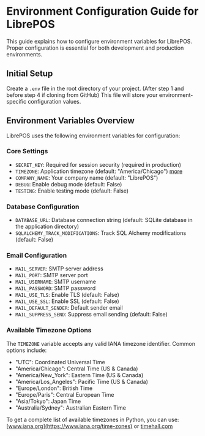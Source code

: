 # Environment Configuration Guide for LibrePOS

This guide explains how to configure environment variables for LibrePOS. Proper configuration is essential for both
development and production environments.

## Initial Setup
Create a `.env` file in the root directory of your project. (After step 1 and before step 4 if cloning from GitHub) This file will store your environment-specific configuration
values.


## Environment Variables Overview

LibrePOS uses the following environment variables for configuration:

### Core Settings

- `SECRET_KEY`: Required for session security (required in production)
- `TIMEZONE`: Application timezone (default: "America/Chicago") [more](#available-timezone-options)
- `COMPANY_NAME`: Your company name (default: "LibrePOS")
- `DEBUG`: Enable debug mode (default: False)
- `TESTING`: Enable testing mode (default: False)

### Database Configuration

- `DATABASE_URL`: Database connection string (default: SQLite database in the application directory)
- `SQLALCHEMY_TRACK_MODIFICATIONS`: Track SQL Alchemy modifications (default: False)

### Email Configuration

- `MAIL_SERVER`: SMTP server address
- `MAIL_PORT`: SMTP server port
- `MAIL_USERNAME`: SMTP username
- `MAIL_PASSWORD`: SMTP password
- `MAIL_USE_TLS`: Enable TLS (default: False)
- `MAIL_USE_SSL`: Enable SSL (default: False)
- `MAIL_DEFAULT_SENDER`: Default sender email
- `MAIL_SUPPRESS_SEND`: Suppress email sending (default: False)

### Available Timezone Options

The `TIMEZONE` variable accepts any valid IANA timezone identifier. Common options include:

- "UTC": Coordinated Universal Time
- "America/Chicago": Central Time (US & Canada)
- "America/New_York": Eastern Time (US & Canada)
- "America/Los_Angeles": Pacific Time (US & Canada)
- "Europe/London": British Time
- "Europe/Paris": Central European Time
- "Asia/Tokyo": Japan Time
- "Australia/Sydney": Australian Eastern Time

To get a complete list of available timezones in Python, you can use: [www.iana.org](https://www.iana.org/time-zones)
or [timehall.com](https://timehall.com/iana-time-zones)
